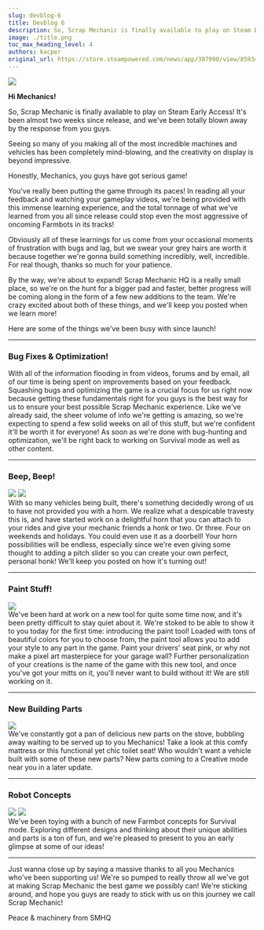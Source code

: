 ```yaml
---
slug: devblog-6
title: Devblog 6
description: So, Scrap Mechanic is finally available to play on Steam Early Access! It's been almost two weeks since release, and we've been totally blown away by the response from you guys!
image: ./title.png
toc_max_heading_level: 4
authors: kacper
original_url: https://store.steampowered.com/news/app/387990/view/85934728296029189
---
```


<head>
    <meta name="twitter:card" content="summary_large_image" />
</head>

![](./title.png)

**Hi Mechanics!**

So, Scrap Mechanic is finally available to play on Steam Early Access! It's been
almost two weeks since release, and we've been totally blown away by the
response from you guys.

<!--truncate-->

Seeing so many of you making all of the most incredible machines and vehicles
has been completely mind-blowing, and the creativity on display is beyond
impressive.

Honestly, Mechanics, you guys have got serious game!

You've really been putting the game through its paces! In reading all your
feedback and watching your gameplay videos, we're being provided with this
immense learning experience, and the total tonnage of what we've learned from
you all since release could stop even the most aggressive of oncoming Farmbots
in its tracks!

Obviously all of these learnings for us come from your occasional moments of
frustration with bugs and lag, but we swear your grey hairs are worth it because
together we're gonna build something incredibly, well, incredible. For real
though, thanks so much for your patience.

By the way, we're about to expand! Scrap Mechanic HQ is a really small place, so
we're on the hunt for a bigger pad and faster, better progress will be coming
along in the form of a few new additions to the team. We're crazy excited about
both of these things, and we'll keep you posted when we learn more!

Here are some of the things we've been busy with since launch!

---

### Bug Fixes & Optimization!

With all of the information flooding in from videos, forums and by email, all of
our time is being spent on improvements based on your feedback. Squashing bugs
and optimizing the game is a crucial focus for us right now because getting
these fundamentals right for you guys is the best way for us to ensure your best
possible Scrap Mechanic experience. Like we've already said, the sheer volume of
info we're getting is amazing, so we're expecting to spend a few solid weeks on
all of this stuff, but we're confident it'll be worth it for everyone! As soon
as we're done with bug-hunting and optimization, we'll be right back to working
on Survival mode as well as other content.

---

### Beep, Beep!

![](./horn.png) ![](./horn2.png) <br/> With so many vehicles being built,
there's something decidedly wrong of us to have not provided you with a horn. We
realize what a despicable travesty this is, and have started work on a
delightful horn that you can attach to your rides and give your mechanic friends
a honk or two. Or three. Four on weekends and holidays. You could even use it as
a doorbell! Your horn possibilities will be endless, especially since we're even
giving some thought to adding a pitch slider so you can create your own perfect,
personal honk! We'll keep you posted on how it's turning out!

---

### Paint Stuff!

![](./paint-tool.png) <br/> We've been hard at work on a new tool for quite some
time now, and it's been pretty difficult to stay quiet about it. We're stoked to
be able to show it to you today for the first time: introducing the paint tool!
Loaded with tons of beautiful colors for you to choose from, the paint tool
allows you to add your style to any part in the game. Paint your drivers' seat
pink, or why not make a pixel art masterpiece for your garage wall? Further
personalization of your creations is the name of the game with this new tool,
and once you've got your mitts on it, you'll never want to build without it! We
are still working on it.

---

### New Building Parts

![](./new-props.png) <br/> We've constantly got a pan of delicious new parts on
the stove, bubbling away waiting to be served up to you Mechanics! Take a look
at this comfy mattress or this functional yet chic toilet seat! Who wouldn't
want a vehicle built with some of these new parts? New parts coming to a
Creative mode near you in a later update.

---

### Robot Concepts

![](./robot1.png) ![](./robot2.png) <br/> We've been toying with a bunch of new
Farmbot concepts for Survival mode. Exploring different designs and thinking
about their unique abilities and parts is a ton of fun, and we're pleased to
present to you an early glimpse at some of our ideas!

---

Just wanna close up by saying a massive thanks to all you Mechanics who've been
supporting us! We're so pumped to really throw all we've got at making Scrap
Mechanic the best game we possibly can! We're sticking around, and hope you guys
are ready to stick with us on this journey we call Scrap Mechanic!

Peace & machinery from SMHQ
